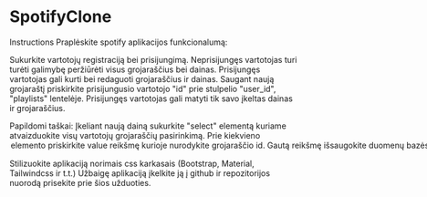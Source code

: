 # SpotifyClone

Instructions
Praplėskite spotify aplikacijos funkcionalumą:

Sukurkite vartotojų registraciją bei prisijungimą. 
Neprisijungęs vartotojas turi turėti galimybę peržiūrėti visus grojaraščius bei dainas.
Prisijungęs vartotojas gali kurti bei redaguoti grojaraščius ir dainas.
Saugant naują grojaraštį priskirkite prisijungusio vartotojo "id" prie stulpelio "user_id", "playlists" lentelėje.
Prisijungęs vartotojas gali matyti tik savo įkeltas dainas ir grojaraščius.

Papildomi taškai:
Įkeliant naują dainą sukurkite "select" elementą kuriame atvaizduokite visų vartotojų grojaraščių pasirinkimą. Prie kiekvieno <option> elemento priskirkite value reikšmę kurioje nurodykite grojaraščio id. Gautą reikšmę išsaugokite duomenų bazės lentelėje "songs", prie "playlist_id" stulpelio.

Stilizuokite aplikaciją norimais css karkasais (Bootstrap, Material, Tailwindcss ir t.t.)
Užbaigę aplikaciją įkelkite ją į github ir repozitorijos nuorodą prisekite prie šios užduoties.
